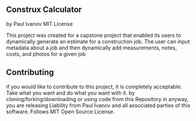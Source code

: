 ## Construx Calculator
by Paul Ivanov
MIT License 

This project was created for a capstone project that enabled its users to dynamically generate an estimate for a construction job. The user can input metadata about a job and then dynamically add measurements, notes, costs, and photos for a given job


## Contributing
if you would like to contribute to this project, it is completely acceptable. Take what you want and do what you want with it. by cloning/forking/downloading or using code from this Repository in anyway, you are releasing Liability from Paul Ivanov and all associated parties of this software. Follows MIT Open Source License.